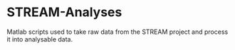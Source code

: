 # STREAM-Analyses
Matlab scripts used to take raw data from the STREAM project and process it into analysable data.
